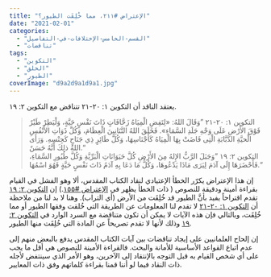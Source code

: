 ```yaml
---
title: "الإعتراض #٢١١، مما خُلِقَت الطيور؟"
date: "2021-02-01"
categories: 
  - "القسم-الخامس-الإختلافات-في-التفاصيل"
  - "تناقضات"
tags: 
  - "التكوين"
  - "الخلق"
  - "الطيور"
coverImage: "d9a2d9a1d9a1.jpg"
---
```


يعتقد الناقد أن التكوين ١: ٢٠-٢١ تتناقض مع التكوين ٢: ١٩.

> التكوين ١: ٢٠-٢١ ”وَقَالَ اللهُ: «لِتَفِضِ الْمِيَاهُ زَحَّافَاتٍ ذَاتَ نَفْسٍ حَيَّةٍ، وَلْيَطِرْ طَيْرٌ فَوْقَ الأَرْضِ عَلَى وَجْهِ جَلَدِ السَّمَاءِ». فَخَلَقَ اللهُ التَّنَانِينَ الْعِظَامَ، وَكُلَّ ذَوَاتِ الأَنْفُسِ الْحيَّةِ الدَّبَّابَةِ الْتِى فَاضَتْ بِهَا الْمِيَاهُ كَأَجْنَاسِهَا، وَكُلَّ طَائِرٍ ذِي جَنَاحٍ كَجِنْسِهِ. وَرَأَى اللهُ ذلِكَ أَنَّهُ حَسَنٌ.“  
> التكوين ٢: ١٩ ”وَجَبَلَ الرَّبُّ الإِلهُ مِنَ الأَرْضِ كُلَّ حَيَوَانَاتِ الْبَرِّيَّةِ وَكُلَّ طُيُورِ السَّمَاءِ، فَأَحْضَرَهَا إِلَى آدَمَ لِيَرَى مَاذَا يَدْعُوهَا، وَكُلُّ مَا دَعَا بِهِ آدَمُ ذَاتَ نَفْسٍ حَيَّةٍ فَهُوَ اسْمُهَا.“

إن هذا الإعتراض يكرّر الخطأ الإعتيادي لنقاد الكتاب المقدس، ألا وهو الفشل في القيام بقراءة أمينة ودقيقة للنصوص ( ذات الخطأ يظهر في [الإعتراض #١٥٥](https://reasonofhope.com/2020/05/11/objection155/).) إن [التكوين ٢: ١٩](https://biblia.com/books/ar-vandyke/gen2.19) تقدم اقتراحاً يفيد بأنَّ الطيور قد خُلِقَت من الأرض (أي التراب). وهنا لا بد لنا من ملاحظة أن [التكوين ١: ٢٠-٢١](https://biblia.com/books/ar-vandyke/gen1.21-21) لا تقدم لنا المعلومات عن الطريقة التي خُلقت وفقها الطيور أو مما خُلِقَت، وبالتالي فإن هذه الآيات لا يمكن أن تكون متناقضة مع السرد الوارد في [التكوين ٢: ١٩](https://biblia.com/books/ar-vandyke/gen2.19) وذلك لأنها لا تقدم تصريحاً عن المادة التي خُلِقَت منها الطيور.

إن إلحاح العلمانيين على إيجاد تناقضات بين آيات الكتاب المقدس يدفع بالبعض منهم إلى عدم اتباع القواعد الأساسية للأمانة والبحث. فالقراءة الأمينة للنصوص هي أقل ما يجب على أي شخص القيام به قبل التوجه بالإنتقاد إلى الآخرين، وهو الأمر الذي سينتفض لأجله ذات النقاد فيما لو أننا قمنا بقراءة كلماتهم وفق ذات المعايير.
